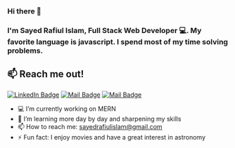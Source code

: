 ### Hi there 👋
### I'm Sayed Rafiul Islam, Full Stack Web Developer 💻. My favorite language is javascript. I spend most of my time solving problems.

## 📫 Reach me out!
[![LinkedIn Badge](https://img.shields.io/badge/-SayedRafiulIslam-0e76a8?style=flat&labelColor=0e76a8&logo=linkedin&logoColor=white)](https://www.linkedin.com/in/sayed-rafiul-islam/) [![Mail Badge](https://img.shields.io/badge/-@SayedRafiulIslam-e84393?style=flat&labelColor=e84393&logo=instagram&logoColor=white)](https://shahriar-shubho.netlify.app) [![Mail Badge](https://img.shields.io/badge/-shubho-c0392b?style=flat&labelColor=c0392b&logo=gmail&logoColor=white)](mailto:islempenywis@gmail.com)

- 💻 I’m currently working on MERN
- 🔭 I’m learning more day by day and sharpening my skills
- 📫 How to reach me: sayedrafiulislam@gmail.com
- ⚡ Fun fact: I enjoy movies and have a great interest in astronomy

